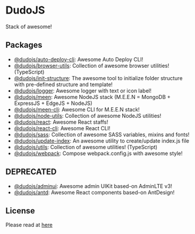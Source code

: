 # DudoJS
Stack of awesome!


## Packages
* [@dudojs/auto-deploy-cli](./packages/dudo-auto-deploy-cli): Awesome Auto Deploy CLI!
* [@dudojs/browser-utils](./packages/dudo-browser-utils): Collection of awesome browser utilities! (TypeScript)
* [@dudojs/init-structure](./packages/dudo-init-structure): The awesome tool to initialize folder structure with pre-defined structure and template!
* [@dudojs/logger](./packages/dudo-logger): Awesome logger with text or icon label!
* [@dudojs/meen](./packages/dudo-meen): Awesome NodeJS stack (M.E.E.N = MongoDB + ExpressJS + EdgeJS + NodeJS)
* [@dudojs/meen-cli](./packages/dudo-meen-cli): Awesome CLI for M.E.E.N stack!
* [@dudojs/node-utils](./packages/dudo-node-utils): Collection of awesome NodeJS utilities!
* [@dudojs/react](./packages/dudo-react): Awesome React staffs!
* [@dudojs/react-cli](./packages/dudo-react-cli): Awesome React CLI!
* [@dudojs/sass](./packages/dudo-sass): Collection of awesome SASS variables, mixins and fonts!
* [@dudojs/update-index](./packages/dudo-update-index): An awesome utility to create/update index.js file
* [@dudojs/utils](./packages/dudo-utils): Collection of awesome utilities! (TypeScript)
* [@dudojs/webpack](./packages/dudo-webpack): Compose webpack.config.js with awesome style!


## DEPRECATED
* [@dudojs/adminui](./deprecated/dudo-adminui): Awesome admin UIKit based-on AdminLTE v3!
* [@dudojs/antd](./deprecated/dudo-antd): Awesome React components based-on AntDesign!


## License
Please read at [here](./LICENSE.md)

